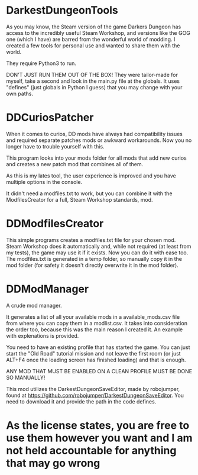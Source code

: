 # DarkestDungeonTools
As you may know, the Steam version of the game Darkers Dungeon has access to the incredibly useful Steam Workshop, and versions like the GOG one (which I have) are barred from the wonderful world of modding. I created a few tools for personal use and wanted to share them with the world.

They require Python3 to run.

DON'T JUST RUN THEM OUT OF THE BOX! They were tailor-made for myself, take a second and look in the main.py file at the globals.
It uses "defines" (just globals in Python I guess) that you may change with your own paths.

# DDCuriosPatcher
When it comes to curios, DD mods have always had compatibility issues and required separate patches mods or awkward workarounds. Now you no longer have to trouble yourself with this.

This program looks into your mods folder for all mods that add new curios and creates a new patch mod that combines all of them.

As this is my lates tool, the user experience is improved and you have multiple options in the console.

It didn't need a modfiles.txt to work, but you can combine it with the ModfilesCreator for a full, Steam Workshop standards, mod.

# DDModfilesCreator
This simple programs creates a modfiles.txt file for your chosen mod.
Steam Workshop does it automatically and, while not required (at least from my tests), the game may use it if it exists.
Now you can do it with ease too. The modfiles.txt is generated in a temp folder, so manually copy it in the mod folder (for safety it doesn't directly overwrite it in the mod folder).

# DDModManager
A crude mod manager.

It generates a list of all your available mods in a available_mods.csv file from where you can copy them in a modlist.csv. It takes into consideration the order too, because this was the main reason I created it. An example with explenations is provided.

You need to have an existing profile that has started the game. You can just start the "Old Road" tutorial mission and not leave the first room (or just ALT+F4 once the loading screen has finished loading) and that is enough.

ANY MOD THAT MUST BE ENABLED ON A CLEAN PROFILE MUST BE DONE SO MANUALLY!

This mod utilizes the DarkestDungeonSaveEditor, made by robojumper, found at https://github.com/robojumper/DarkestDungeonSaveEditor.
You need to download it and provide the path in the code defines.


# As the license states, you are free to use them however you want and I am not held accountable for anything that may go wrong
